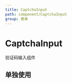 ```yaml
---
title: CaptchaInput
path: component/CaptchaInput
group: 表单
---
```


# CaptchaInput

验证码输入组件

## 单独使用

<code src="./demo/Basic.tsx"></code>
